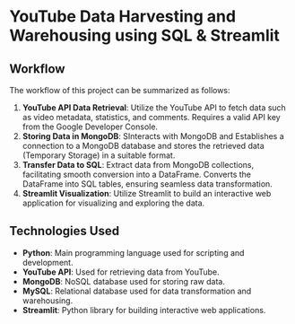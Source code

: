 # YouTube Data Harvesting and Warehousing using SQL & Streamlit

## Workflow

The workflow of this project can be summarized as follows:

1. **YouTube API Data Retrieval**: Utilize the YouTube API to fetch data such as video metadata, statistics, and comments. Requires a valid API key from the Google Developer Console.
2. **Storing Data in MongoDB**: SInteracts with MongoDB and Establishes a connection to a MongoDB database and stores the retrieved data (Temporary Storage) in a suitable format.
3. **Transfer Data to SQL**: Extract data from MongoDB collections, facilitating smooth conversion into a DataFrame. Converts the DataFrame into SQL tables, ensuring seamless data transformation.
4. **Streamlit Visualization**: Utilize Streamlit to build an interactive web application for visualizing and exploring the data.


## Technologies Used

- **Python**: Main programming language used for scripting and development.
- **YouTube API**: Used for retrieving data from YouTube.
- **MongoDB**: NoSQL database used for storing raw data.
- **MySQL**: Relational database used for data transformation and warehousing.
- **Streamlit**: Python library for building interactive web applications.



